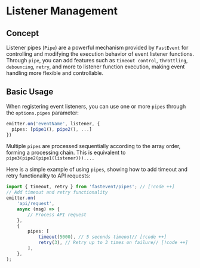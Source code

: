 # Listener Management

## Concept

Listener pipes (`Pipe`) are a powerful mechanism provided by `FastEvent` for controlling and modifying the execution behavior of event listener functions. Through `pipe`, you can add features such as `timeout control`, `throttling`, `debouncing`, `retry`, and more to listener function execution, making event handling more flexible and controllable.

## Basic Usage

When registering event listeners, you can use one or more `pipes` through the `options.pipes` parameter:

```typescript
emitter.on('eventName', listener, {
  pipes: [pipe1(), pipe2(), ...]
})
```

Multiple `pipes` are processed sequentially according to the array order, forming a processing chain. This is equivalent to `pipe3(pipe2(pipe1(listener)))....`

Here is a simple example of using `pipes`, showing how to add timeout and retry functionality to API requests:

```typescript
import { timeout, retry } from 'fastevent/pipes'; // [!code ++]
// Add timeout and retry functionality
emitter.on(
    'api/request',
    async (msg) => {
        // Process API request
    },
    {
        pipes: [
            timeout(5000), // 5 seconds timeout// [!code ++]
            retry(3), // Retry up to 3 times on failure// [!code ++]
        ],
    },
);
```